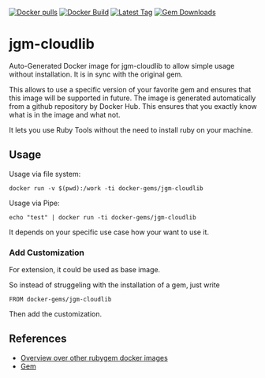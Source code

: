 [![Docker pulls](https://img.shields.io/docker/pulls/rubygem/jgm-cloudlib.svg)](https://hub.docker.com/r/rubygem/jgm-cloudlib/)
[![Docker Build](https://img.shields.io/docker/automated/rubygem/jgm-cloudlib.svg)](https://hub.docker.com/r/rubygem/jgm-cloudlib/)
[![Latest Tag](https://img.shields.io/github/tag/docker-rubygem/jgm-cloudlib.svg)](https://hub.docker.com/r/rubygem/jgm-cloudlib/)
[![Gem Downloads](https://img.shields.io/gem/dt/jgm-cloudlib.svg)](https://rubygems.org/gems/jgm-cloudlib/)
# jgm-cloudlib

Auto-Generated Docker image for jgm-cloudlib to allow simple usage without installation.
It is in sync with the original gem.

This allows to use a specific version of your favorite gem and ensures that this image will be supported in future.
The image is generated automatically from a github repository by Docker Hub.
This ensures that you exactly know what is in the image and what not.

It lets you use Ruby Tools without the need to install ruby on your machine.

## Usage

Usage via file system:

`docker run -v $(pwd):/work -ti docker-gems/jgm-cloudlib`

Usage via Pipe:

`echo "test" | docker run -ti docker-gems/jgm-cloudlib`

It depends on your specific use case how your want to use it.

### Add Customization

For extension, it could be used as base image.

So instead of struggeling with the installation of a gem, just write

`FROM docker-gems/jgm-cloudlib`

Then add the customization.

## References

 - [Overview over other rubygem docker images](https://github.com/thinkbot/docker-rubygem)
 - [Gem](https://rubygems.org/gems/jgm-cloudlib/)
